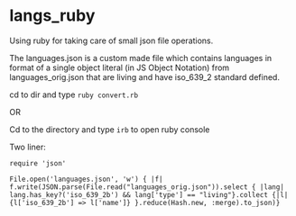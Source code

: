 langs_ruby
==========

Using ruby for taking care of small json file operations.

The languages.json is a custom made file which contains languages in format of a single object literal (in JS Object Notation) from languages_orig.json that are living and have iso_639_2 standard defined.

cd to dir and type `ruby convert.rb`

OR

Cd to the directory and type `irb` to open ruby console

Two liner:
```
require 'json'

File.open('languages.json', 'w') { |f| f.write(JSON.parse(File.read("languages_orig.json")).select { |lang| lang.has_key?('iso_639_2b') && lang['type'] == "living"}.collect {|l| {l['iso_639_2b'] => l['name']} }.reduce(Hash.new, :merge).to_json)}
```
